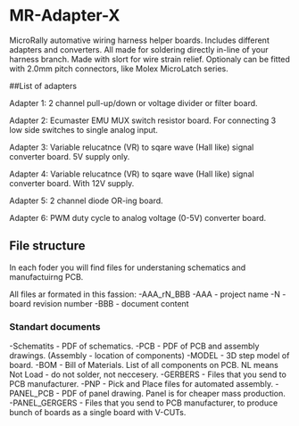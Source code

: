# MR-Adapter-X
MicroRally automative wiring harness helper boards.
Includes different adapters and converters. All made for soldering directly in-line of your harness branch. Made with slort for wire strain relief. Optionaly can be fitted with 2.0mm pitch connectors, like Molex MicroLatch series.

##List of adapters

Adapter 1:
2 channel pull-up/down or voltage divider or filter board.

Adapter 2:
Ecumaster EMU MUX switch resistor board. For connecting 3 low side switches to single analog input.

Adapter 3:
Variable relucatnce (VR) to sqare wave (Hall like) signal converter board. 5V supply only.

Adapter 4:
Variable relucatnce (VR) to sqare wave (Hall like) signal converter board. With 12V supply.

Adapter 5:
2 channel diode OR-ing board.

Adapter 6:
PWM duty cycle to analog voltage (0-5V) converter board.

## File structure
In each foder you will find files for understaning schematics and manufactuirng PCB.

All files ar formated in this fassion:
-AAA_rN_BBB
-AAA - project name
-N - board revision number
-BBB - document content

### Standart documents

-Schematits - PDF of schematics.
-PCB - PDF of PCB and assembly drawings. (Assembly - location of components)
-MODEL - 3D step model of board.
-BOM - Bill of Materials. List of all components on PCB. NL means Not Load - do not solder, not neccesery.
-GERBERS - Files that you send to PCB manufacturer.
-PNP - Pick and Place files for automated assembly.
-PANEL_PCB - PDF of panel drawing. Panel is for cheaper mass production.
-PANEL_GERGERS - Files that you send to PCB manufacturer, to produce bunch of boards as a single board with V-CUTs.
